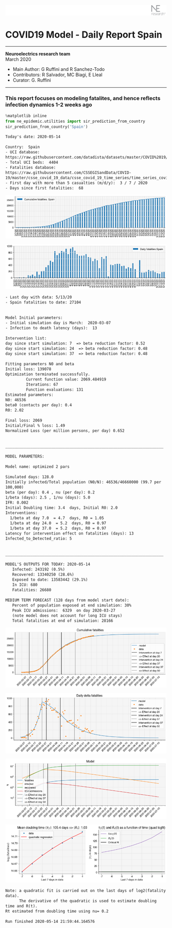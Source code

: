 ![](./images/logo.png)
# COVID19 Model - Daily Report Spain

---

**Neuroelectrics research team**  
March 2020  
* Main Author: G Ruffini and R Sanchez-Todo  
* Contributors: R Salvador, MC Biagi, E Lleal
* Curator: G. Ruffini

---

### This report focuses on modeling fatalites, and hence reflects infection dynamics 1-2 weeks ago


```python
%matplotlib inline
from ne_epidemic.utilities import sir_prediction_from_country
sir_prediction_from_country('Spain')
```

    Today's date: 2020-05-14 
    
    Country:  Spain
    - UCI database:  https://raw.githubusercontent.com/datadista/datasets/master/COVID%2019/ccaa_camas_uci_2017.csv
    - Total UCI beds:  4404
    - Fatalities database:  https://raw.githubusercontent.com/CSSEGISandData/COVID-19/master/csse_covid_19_data/csse_covid_19_time_series/time_series_covid19_deaths_global.csv
    - First day with more than 5 casualties (m/d/y):  3 / 7 / 2020
    - Days since first fatalities:  68



![png](01%20-%20Daily_Report_Spain_files/01%20-%20Daily_Report_Spain_2_1.png)



![png](01%20-%20Daily_Report_Spain_files/01%20-%20Daily_Report_Spain_2_2.png)


    - Last day with data: 5/13/20
    - Spain fatalities to date: 27104
     
    
    Model Initial parameters:
    - Initial simulation day is March:  2020-03-07
    - Infection to death latency (days):  13
    
    Intervention list:
    day since start simulation: 7  => beta reduction factor: 0.52
    day since start simulation: 24  => beta reduction factor: 0.48
    day since start simulation: 37  => beta reduction factor: 0.48
    
    Fitting parameters N0 and beta
    Initial loss: 139078
    Optimization terminated successfully.
             Current function value: 2069.484919
             Iterations: 67
             Function evaluations: 131
    Estimated parameters:
    N0: 46536
    beta0 (contacts per day): 0.4
    R0: 2.02
    
    Final loss: 2069
    Initial/Final % loss: 1.49
    Normalized Loss (per million persons, per day) 0.652 
    
    
    _____________________________________________________________________
     
    MODEL PARAMETERS:
    
    Model name: optimized 2 pars
    
    Simulated days: 128.0
    Initially infected/Total population (N0/N): 46536/46660000 (99.7 per 100,000)
    beta (per day): 0.4 , nu (per day): 0.2
    1/beta (days): 2.5 , 1/nu (days): 5.0
    IFR: 0.002
    Initial Doubling time: 3.4  days, Initial R0: 2.0
    Interventions:
      1/beta at day 7.0  = 4.7  days, R0 = 1.05
      1/beta at day 24.0  = 5.2  days, R0 = 0.97
      1/beta at day 37.0  = 5.2  days, R0 = 0.97
    Latency for intervention effect on fatalities (days): 13
    Infected_to_Detected_ratio: 5
    
    
    _____________________________________________________________________
    
    MODEL'S OUTPUTS FOR TODAY: 2020-05-14
       Infected: 243192 (0.5%)
       Recovered: 13340250 (28.6%)
       Exposed to date: 13583442 (29.1%)
       In ICU: 680
       Fatalities: 26680
     
    MEDIUM TERM FORECAST (128 days from model start date): 
       Percent of population exposed at end simulation: 30%
       Peak ICU admissions:  6329  on day 2020-03-27
       (note model does not account for long ICU stays)
       Total fatalities at end of simulation: 28166



![png](01%20-%20Daily_Report_Spain_files/01%20-%20Daily_Report_Spain_2_4.png)



![png](01%20-%20Daily_Report_Spain_files/01%20-%20Daily_Report_Spain_2_5.png)



![png](01%20-%20Daily_Report_Spain_files/01%20-%20Daily_Report_Spain_2_6.png)


     



![png](01%20-%20Daily_Report_Spain_files/01%20-%20Daily_Report_Spain_2_8.png)


    Note: a quadratic fit is carried out on the last days of log2(fatality data).
          The derivative of the quadratic is used to estimate doubling time and R(t).
    Rt estimated from doubling time using nu= 0.2
    
    Run finished 2020-05-14 21:59:44.164576

